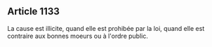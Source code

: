 Article 1133
----
La cause est illicite, quand elle est prohibée par la loi, quand elle est
contraire aux bonnes moeurs ou à l'ordre public.
